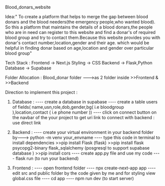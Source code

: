 Blood_donars_website

Idea:" To create a platform that helps to merge the gap between blood donars and the blood needers(the emergency people,who wanted blood).
        So this a platform that maintains the details of a blood donars,the people who are in need can register to this website and find a donar's of 
        required blood group and try to contact them.Because this website provides you with donar's contact number,location,gender and their age.
        which would be helpful in finding donar based on age,location and gender over particular blood group"


Tech Stack : Frontend -> Next.js
             Styling  -> CSS 
             Backend  -> Flask,Python
             Database -> Supabase

Folder Allocation : Blood_donar folder --->as 2 folder inside
                                            >>Frontend &
                                            >>Backend


Direction to implement this project :   

1. Database :  ---- create a database in supabase
               ---- create a table users of fields( name,usn,role,dob,gender,bg( i.e bloodgroup ),location,contact ( i.e phone number ))
               ---- click on connect button on the navbar of the your project to get uri link to connect with backend : use direct link

2. Backend :   ---- create your virtual environment in your backend folder by---> python -m venv your_envname
               ---- type this code in terminal to install dependencies  >>pip install Flask (flask)
                                                                        >>pip install flask psycopg2-binary flask_sqlalchemy (posgresql to support supabase database )
                                                                        >>pip install cors
               ---- create app.py file and use my code
               ---- flask run (to run your backend)

3. Frontend :  ---- open frontend folder
               ---- npx create-next-app app
               ---- edit src and public folder by the code given by me and for styling view global.css file
               ---- cd app
               ---- npm run dev (to start server)

   
                                      

                                    

